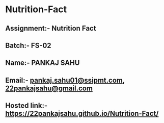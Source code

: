 # Nutrition-Fact

## Assignment:- Nutrition Fact

## Batch:- FS-02

## Name:- PANKAJ SAHU

## Email:- pankaj.sahu01@ssipmt.com,  22pankajsahu@gmail.com 

## Hosted link:- https://22pankajsahu.github.io/Nutrition-Fact/
